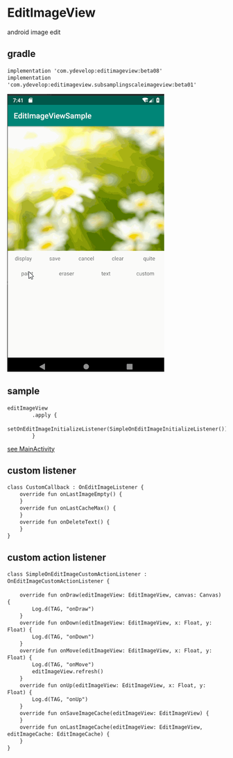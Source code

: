 # EditImageView

android image edit

## gradle 

    implementation 'com.ydevelop:editimageview:beta08'
    implementation 'com.ydevelop:editimageview.subsamplingscaleimageview:beta01'

![](https://github.com/7449/EditImageView/blob/master/screen/edit_image_sample.gif)
   
## sample 

    editImageView
            .apply {
                setOnEditImageInitializeListener(SimpleOnEditImageInitializeListener())
            }
               
  [see MainActivity](https://github.com/7449/EditImageView/blob/master/app/src/main/java/com/edit/image/sample/MainActivity.kt)
    
## custom listener

    class CustomCallback : OnEditImageListener {
        override fun onLastImageEmpty() {
        }
        override fun onLastCacheMax() {
        }
        override fun onDeleteText() {
        }
    }
    
## custom action listener

    class SimpleOnEditImageCustomActionListener : OnEditImageCustomActionListener {
    
        override fun onDraw(editImageView: EditImageView, canvas: Canvas) {
            Log.d(TAG, "onDraw")
        }
        override fun onDown(editImageView: EditImageView, x: Float, y: Float) {
            Log.d(TAG, "onDown")
        }
        override fun onMove(editImageView: EditImageView, x: Float, y: Float) {
            Log.d(TAG, "onMove")
            editImageView.refresh()
        }
        override fun onUp(editImageView: EditImageView, x: Float, y: Float) {
            Log.d(TAG, "onUp")
        }
        override fun onSaveImageCache(editImageView: EditImageView) {
        }
        override fun onLastImageCache(editImageView: EditImageView, editImageCache: EditImageCache) {
        }
    }